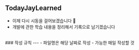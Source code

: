 ## TodayJayLearned
- 이제 다시 시동을 걸어보겠습니다 🚖
- 개발에 관한 학습 내용을 정리해서 기록으로 남기겠습니다
<br/>
### 작성 규칙
---
- 파일명은 해당 날짜로 작성
- 가능한 매일 작성할 것